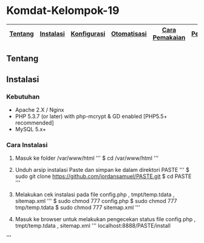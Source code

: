 # Komdat-Kelompok-19

[Tentang](#Tentang) | [Instalasi](#Instalasi) | [Konfigurasi](#Konfigurasi) | [Otomatisasi](#Otomatisasi) | [Cara Pemakaian](#Cara-Pemakaian) | [Pembahasan](#Pembahasan) | [Referensi](#referensi)
:---:|:---:|:---:|:---:|:---:|:---:|:---:

## Tentang

## Instalasi

### Kebutuhan
- Apache 2.X / Nginx
- PHP 5.3.7 (or later) with php-mcrypt & GD enabled [PHP5.5+ recommended]
- MySQL 5.x+

### Cara Instalasi
1. Masuk ke folder /var/www/html
'''
$ cd /var/www/html
'''

2. Unduh arsip instalasi Paste dan simpan ke dalam direktori PASTE
'''
$ sudo git clone https://github.com/jordansamuel/PASTE.git
$ cd PASTE
'''

3. Melakukan cek instalasi pada file config.php , tmpt/temp.tdata , sitemap.xml
'''
$ sudo chmod 777 config.php
$ sudo chmod 777 tmp/temp.tdata
$ sudo chmod 777 sitemap.xml
'''

4. Masuk ke browser untuk melakukan pengecekan status file config.php , tmpt/temp.tdata , sitemap.xml
'''
localhost:8888/PASTE/install


'''




